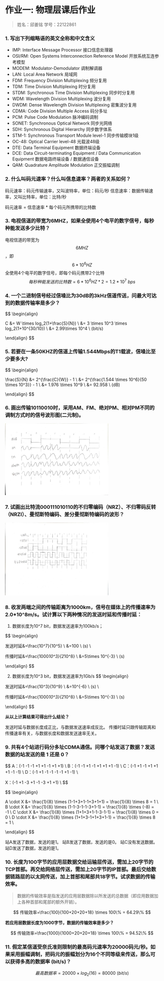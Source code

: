 # 作业一: 物理层课后作业

> 姓名：邱姜铭 学号：22122861

### 1. 写出下列缩略语的英文全称和中文含义

- IMP: Interface Message Processor 接口信息处理器
- OSI/RM: Open Systems Interconnection Reference Model 开放系统互连参考模型
- MODEM: Modulator-Demodulator 调制解调器
- LAN: Local Area Network 局域网
- FDM: Frequency Division Multiplexing 频分复用
- TDM: Time Division Multiplexing 时分复用
- STDM: Synchronous Time Division Multiplexing 同步时分复用
- WDM: Wavelength Division Multiplexing 波分复用
- DWDM: Dense Wavelength Division Multiplexing 密集波分复用
- CDMA: Code Division Multiple Access 码分多址
- PCM: Pulse Code Modulation 脉冲编码调制
- SONET: Synchronous Optical Network 同步光网络
- SDH: Synchronous Digital Hierarchy 同步数字体系
- STM-1: Synchronous Transport Module level-1 同步传输模块1级
- OC-48: Optical Carrier level-48 光载波48级
- DTE: Data Terminal Equipment 数据终端设备
- DCE: Data Circuit-terminating Equipment / Data Communication Equipment 数据电路终端设备 / 数据通信设备
- QAM: Quadrature Amplitude Modulation 正交振幅调制

### 2. 什么叫码元速率？什么叫信息速率？两者的关系如何？

码元速率：码元传输速率，又叫波特率，单位：码元/秒
信息速率：数据传输速率，又叫比特率，单位：比特/秒

码元速率 = 信息速率 * 每个码元所携带的比特数

### 3. 电视信道的带宽为6MHZ，如果全使用4个电平的数字信号，每秒种能发送多少比特？

电视信道的带宽为 $$ 6MHZ $$，即 $$ 6*10^6HZ $$
全使用4个电平的数字信号，即每个码元携带2个比特
$$ 每秒种能发送的比特数 = 6*10^6HZ * 2 = 1.2*10^7 \ bps $$

### 4. 一个二进制信号经过信噪比为30dB的3kHz信道传送，问最大可达到的数据传输率是多少？ 

$$
\begin{align}

C &= W \times log_2(1+\frac{S}{N}) \\
  &= 3 \times 10^3 \times log_2(1+10^{30/10}) \\
  &= 2.99\times 10^4 \  (bit/s)

\end{align}
$$

### 5. 若要在一条50KHZ的信道上传输1.544Mbps的T1载波，信噪比至少要多大? 

$$
\begin{align}

\frac{S}{N} &= 2^{\frac{C}{W}} - 1 \\
           &= 2^{\frac{1.544 \times 10^6}{50 \times 10^3}} - 1 \\
           &= 1.976 \times 10^9 \\
           &= 92.958 \  (dB)

\end{align}
$$

### 6. 画出传输10110010时，采用AM、FM、绝对PM、相对PM不同的调制方式时的信号波形图(二元制)。 

<img src="./hw1/波形1.jpg" alt="波形1" style="zoom: 33%;" />

### 7. 试画出比特流000111010110的不归零编码（NRZ）、不归零码反转（NRZI）、曼彻斯特编码、差分曼彻斯特编码的波形？

<img src="./hw1/波形2.jpg" alt="波形2" style="zoom: 33%;" />

### 8. 收发两端之间的传输距离为1000km，信号在媒体上的传播速率为2.0*10^8m/s。试计算以下两种情况的发送时延和传播时延： 

1. 数据长度为10^7 bit，数据发送速率为100kb/s；

$$
\begin{align}

发送时延&=\frac{10^7}{10^5} \\
      &=100 \ (s) \\

传播时延&=\frac{1000*10^3}{2*10^8} \\
      &=5\times 10^{-3} \ (s)

\end{align}
$$

2. 数据长度为10^3 bit，数据发送速率为1Gb/s
$$
\begin{align}

发送时延&=\frac{10^3}{10^9} \\
      &=10^{-6} \ (s) \\

传播时延&=\frac{1000*10^3}{2*10^8} \\
      &=5\times 10^{-3} \ (s)

\end{align}
$$

**从以上计算结果可得出什么结论？**

发送时延与数据长度成正比，与数据发送速率成反比。
传播时延只跟传输距离和传播速率有关，与数据长度和数据发送速率无关。

### 9. 共有4个站进行码分多址CDMA通信。问哪个站发送了数据？发送数据的站发送的是 1 还是 0？ 

$$
A：(-1 -1 -1 +1 +1 -1 +1 +1) \\
B：(-1 -1 +1 -1 +1 +1 +1 -1) \\
C：(-1 +1 -1 +1 +1 +1 -1 -1) \\
D：(-1 +1 -1 -1 -1 -1 +1 -1) \\

X：(-1 +1 -3 +1 -1 -3 +1 +1) \\
$$

$$
\begin{align}

A \cdot X &= \frac{1}{8} \times (1-1+3+1-1+3+1+1) = \frac{1}{8} \times 8 = 1 \\
B \cdot X &= \frac{1}{8} \times (1-1-3-1-1-3+1-1) = \frac{1}{8} \times (-8) = -1 \\
C \cdot X &= \frac{1}{8} \times (1+1+3+1-1-3-1-1) = \frac{1}{8} \times 0 = 0 \\
D \cdot X &= \frac{1}{8} \times (1+1+3-1+1+3+1-1) = \frac{1}{8} \times 8 = 1 \\

\end{align}
$$

站A发送了数据，发送的是1。
站B发送了数据，发送的是0。
站C没有发送数据。
站D发送了数据，发送的是1。

### 10. 长度为100字节的应用层数据交给运输层传送，需加上20字节的TCP首部。再交给网络层传送，需加上20字节的IP首部。最后交给数据链路层的以太网传送，加上首部和尾部共18字节。试求数据的传输效率。
> 数据的传输效率是指发送的应用层数据除以所发送的总数据（即应用数据加上各种首部和尾部的额外开销）。

$$
传输效率=\frac{100}{100+20+20+18} \times 100\% = 64.29\%
$$


**若应用层数据长度为1000字节，数据的传输效率是多少？**

$$
传输效率=\frac{1000}{1000+20+20+18} \times 100\% = 94.52\%
$$

### 11. 假定某信道受奈氏准则限制的最高码元速率为20000码元/秒。如果采用振幅调制，把码元的振幅划分为16个不同等级来传送，那么可以获得多高的数据率 (bit/s)？

$$
最高数据率=20000 \times log_2(16) = 80000 \ (bit/s)
$$
